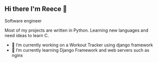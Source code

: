 ## Hi there I'm Reece 👋

Software engineer

Most of my projects are written in Python. Learning new languages and need ideas to learn C.


- 🔭 I’m currently working on a Workout Tracker using django framework
- 🌱 I’m currently learning Django Framework and web servers such as nginx
  
<!--
**ReeceL0ck/ReeceL0ck** is a ✨ _special_ ✨ repository because its `README.md` (this file) appears on your GitHub profile.

Here are some ideas to get you started:


- 👯 I’m looking to collaborate on ...
- 🤔 I’m looking for help with ...
- 💬 Ask me about ...
- 📫 How to reach me: ...
- 😄 Pronouns: ...
- ⚡ Fun fact: ...
-->
